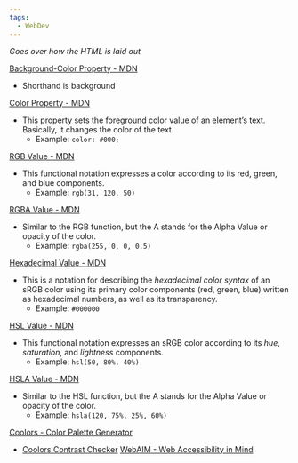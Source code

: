 ```yaml
---
tags:
  - WebDev
---
```

*Goes over how the HTML is laid out*

[Background-Color Property - MDN]()
* Shorthand is background

[Color Property - MDN](https://developer.mozilla.org/en-US/docs/Web/CSS/color)
* This property sets the foreground color value of an element’s text. Basically, it changes the color of the text.
	* Example: `color: #000;`

[RGB Value - MDN](https://developer.mozilla.org/en-US/docs/Web/CSS/color_value/rgb)
* This functional notation expresses a color according to its red, green, and blue components.
	* Example: `rgb(31, 120, 50)`

[RGBA Value - MDN](https://developer.mozilla.org/en-US/docs/Web/CSS/color_value/rgb)
* Similar to the RGB function, but the A stands for the Alpha Value or opacity of the color.
	* Example: `rgba(255, 0, 0, 0.5)`

[Hexadecimal Value - MDN](https://developer.mozilla.org/en-US/docs/Web/CSS/hex-color)
* This is a notation for describing the _hexadecimal color syntax_ of an sRGB color using its primary color components (red, green, blue) written as hexadecimal numbers, as well as its transparency.
	* Example: `#000000`

[HSL Value - MDN](https://developer.mozilla.org/en-US/docs/Web/CSS/color_value/hsl)
* This functional notation expresses an sRGB color according to its _hue_, _saturation_, and _lightness_ components.
	* Example: `hsl(50, 80%, 40%)`

[HSLA Value - MDN](https://developer.mozilla.org/en-US/docs/Web/CSS/color_value/hsl)
* Similar to the HSL function, but the A stands for the Alpha Value or opacity of the color.
	* Example: `hsla(120, 75%, 25%, 60%)`

[Coolors - Color Palette Generator](https://coolors.co/)
* [Coolors Contrast Checker](https://coolors.co/contrast-checker/112a46-acc8e5)
[WebAIM - Web Accessibility in Mind](https://webaim.org/)